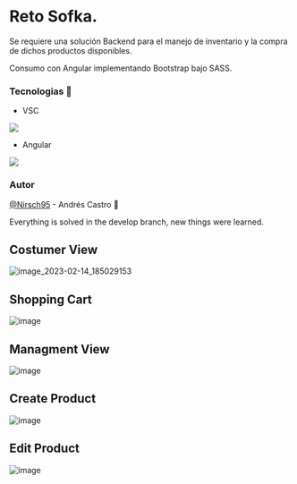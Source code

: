 # Reto Sofka.

Se requiere una solución Backend para el manejo de inventario y la compra de dichos productos disponibles.

Consumo con Angular implementando Bootstrap bajo SASS.

### Tecnologias :wrench:

*	VSC

![](https://code.visualstudio.com/assets/apple-touch-icon.png)

* Angular

![](https://miro.medium.com/max/256/1*8HndWtUBXmokgvrEaOpirw.png)

### Autor
[@Nirsch95](https://github.com/Nirsch95) - Andrés Castro :wolf:

Everything is solved in the develop branch, new things were learned.

## Costumer View

![image_2023-02-14_185029153](https://user-images.githubusercontent.com/37886668/218888938-9c98dfc4-d567-4023-b757-3c8b1f7faa51.png)

## Shopping Cart

![image](https://user-images.githubusercontent.com/37886668/218890249-0f66b104-1062-479d-a7de-f9ab789d126c.png)

## Managment View

![image](https://user-images.githubusercontent.com/37886668/218889101-fb934d94-16d3-4b35-ad28-493ad9b1c6e3.png)

## Create Product

![image](https://user-images.githubusercontent.com/37886668/218889221-6805a273-ebe8-49fc-b9ec-ce212141f37f.png)

## Edit Product

![image](https://user-images.githubusercontent.com/37886668/218890072-9e9ef58b-04f8-4779-a540-9dddf659381b.png)

